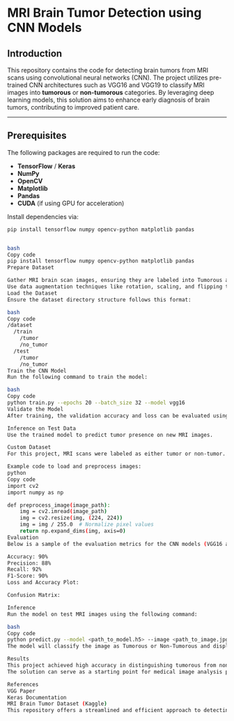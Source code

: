 # MRI Brain Tumor Detection using CNN Models

## Introduction

This repository contains the code for detecting brain tumors from MRI scans using convolutional neural networks (CNN). The project utilizes pre-trained CNN architectures such as VGG16 and VGG19 to classify MRI images into **tumorous** or **non-tumorous** categories. By leveraging deep learning models, this solution aims to enhance early diagnosis of brain tumors, contributing to improved patient care.

---

## Prerequisites

The following packages are required to run the code:

- **TensorFlow** / **Keras**  
- **NumPy**  
- **OpenCV**  
- **Matplotlib**  
- **Pandas**  
- **CUDA** (if using GPU for acceleration)

Install dependencies via:
```bash
pip install tensorflow numpy opencv-python matplotlib pandas


bash
Copy code
pip install tensorflow numpy opencv-python matplotlib pandas
Prepare Dataset

Gather MRI brain scan images, ensuring they are labeled into Tumorous and Non-Tumorous categories.
Use data augmentation techniques like rotation, scaling, and flipping to increase the diversity of training samples.
Load the Dataset
Ensure the dataset directory structure follows this format:

bash
Copy code
/dataset
  /train
    /tumor
    /no_tumor
  /test
    /tumor
    /no_tumor
Train the CNN Model
Run the following command to train the model:

bash
Copy code
python train.py --epochs 20 --batch_size 32 --model vgg16
Validate the Model
After training, the validation accuracy and loss can be evaluated using the validation dataset.

Inference on Test Data
Use the trained model to predict tumor presence on new MRI images.

Custom Dataset
For this project, MRI scans were labeled as either tumor or non-tumor. Additional pre-processing steps, such as resizing images to the input shape required by VGG models (224x224), were applied.

Example code to load and preprocess images:
python
Copy code
import cv2
import numpy as np

def preprocess_image(image_path):
    img = cv2.imread(image_path)
    img = cv2.resize(img, (224, 224))
    img = img / 255.0  # Normalize pixel values
    return np.expand_dims(img, axis=0)
Evaluation
Below is a sample of the evaluation metrics for the CNN models (VGG16 and VGG19):

Accuracy: 90%
Precision: 88%
Recall: 92%
F1-Score: 90%
Loss and Accuracy Plot:

Confusion Matrix:

Inference
Run the model on test MRI images using the following command:

bash
Copy code
python predict.py --model <path_to_model.h5> --image <path_to_image.jpg>
The model will classify the image as Tumorous or Non-Tumorous and display the prediction along with the probability score.

Results
This project achieved high accuracy in distinguishing tumorous from non-tumorous MRI images. Fine-tuning pre-trained models like VGG16 or experimenting with deeper architectures such as InceptionV3 or ResNet can further improve the performance.
The solution can serve as a starting point for medical image analysis projects and can be integrated into hospital systems for real-time diagnostics.

References
VGG Paper
Keras Documentation
MRI Brain Tumor Dataset (Kaggle)
This repository offers a streamlined and efficient approach to detecting brain tumors, aiming to reduce late-stage diagnoses through earlier detection.